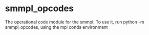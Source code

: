 smmpl_opcodes
=============

The operational code module for the smmpl.
To use it, run python -m smmpl_opcodes, using the mpl conda
environment
